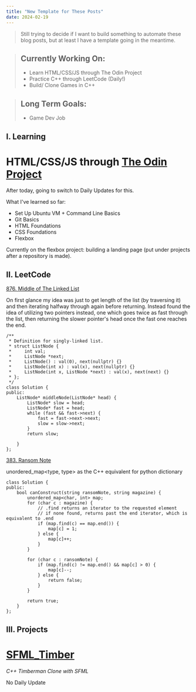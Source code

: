 ```yaml
---
title: "New Template for These Posts"
date: 2024-02-19
---
```


> Still trying to decide if I want to build something to automate these
> blog posts, but at least I have a template going in the meantime.

> ## Currently Working On:
> * Learn HTML/CSS/JS through The Odin Project
> * Practice C++ through LeetCode (Daily!)
> * Build/ Clone Games in C++

> ## Long Term Goals:
> * Game Dev Job

## I. Learning

# HTML/CSS/JS through [The Odin Project](https://www.theodinproject.com/)

After today, going to switch to Daily Updates for this.

What I've learned so far:

* Set Up Ubuntu VM + Command Line Basics
* Git Basics
* HTML Foundations
* CSS Foundations
* Flexbox


Currently on the flexbox project: building a landing page (put under
projects after a repository is made).

## II. LeetCode

[876. Middle of The Linked List](https://leetcode.com/problems/middle-of-the-linked-list/)

On first glance my idea was just to get length of the list (by traversing it) and then iterating halfway through again before returning. Instead found the idea of utilizing two pointers instead, one which goes twice as fast through the list, then returning the slower pointer's head once the fast one reaches the end.

```
/**
 * Definition for singly-linked list.
 * struct ListNode {
 *     int val;
 *     ListNode *next;
 *     ListNode() : val(0), next(nullptr) {}
 *     ListNode(int x) : val(x), next(nullptr) {}
 *     ListNode(int x, ListNode *next) : val(x), next(next) {}
 * };
 */
class Solution {
public:
    ListNode* middleNode(ListNode* head) {
        ListNode* slow = head;
        ListNode* fast = head;
        while (fast && fast->next) {
            fast = fast->next->next;
            slow = slow->next;
        }
        return slow;

    }
};
```

[383. Ransom Note](https://leetcode.com/problems/ransom-note/)

unordered_map<type, type> as the C++ equivalent for python dictionary

```
class Solution {
public:
    bool canConstruct(string ransomNote, string magazine) {
        unordered_map<char, int> map;
        for (char c : magazine) {
            // .find returns an iterator to the requested element
            // if none found, returns past the end iterator, which is equivalent to .end
            if (map.find(c) == map.end()) {
                map[c] = 1;
            } else {
                map[c]++;
            }
        }

        for (char c : ransomNote) {
            if (map.find(c) != map.end() && map[c] > 0) {
                map[c]--;
            } else {
                return false;
            }
        }

        return true;
    }
};
```

## III. Projects

# [SFML_Timber](https://github.com/Edyth-K/SFML_Timber) 

*C++ Timberman Clone with SFML*

No Daily Update
